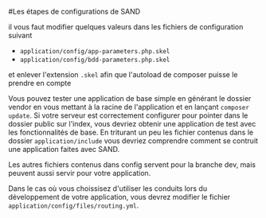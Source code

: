 #Les étapes de configurations de SAND

il vous faut modifier quelques valeurs dans les fichiers de configuration suivant
 - `application/config/app-parameters.php.skel`    
 - `application/config/bdd-parameters.php.skel`
 
 et enlever l'extension `.skel` afin que l'autoload de composer puisse le prendre en compte
 
 Vous pouvez tester une application de base simple en générant le dossier vendor en vous mettant à la racine de l'application et en lançant
 `composer update`. Si votre serveur est correctement configurer pour pointer dans le dossier public sur l'index, vous devriez obtenir une application de test avec les fonctionnalités de base. En triturant un peu les fichier contenus dans le dossier `application/include` vous devriez comprendre comment se contruit une application faites avec SAND.
 
 Les autres fichiers  contenus dans config servent pour la branche dev, mais peuvent aussi servir pour votre application.
 
 Dans le cas où vous choissisez d'utiliser les conduits lors du développement de votre application,
 vous devrez modifier le fichier `application/config/files/routing.yml`.
 